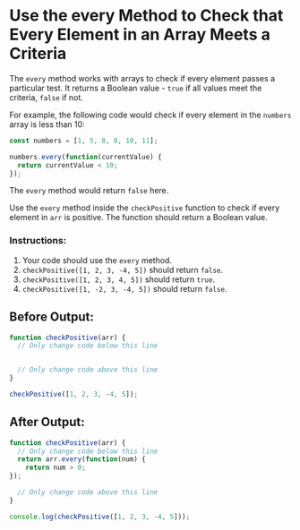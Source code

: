 # Use the every Method to Check that Every Element in an Array Meets a Criteria

The `every` method works with arrays to check if every element passes a particular test. It returns a Boolean value - `true` if all values meet the criteria, `false` if not.

For example, the following code would check if every element in the `numbers` array is less than 10:

```javascript
const numbers = [1, 5, 8, 0, 10, 11];

numbers.every(function(currentValue) {
  return currentValue < 10;
});
```

The `every` method would return `false` here.

Use the `every` method inside the `checkPositive` function to check if every element in `arr` is positive. The function should return a Boolean value.

### Instructions:
1. Your code should use the `every` method.
2. `checkPositive([1, 2, 3, -4, 5])` should return `false`.
3. `checkPositive([1, 2, 3, 4, 5])` should return `true`.
4. `checkPositive([1, -2, 3, -4, 5])` should return `false`.

## Before Output:
```javascript
function checkPositive(arr) {
  // Only change code below this line


  // Only change code above this line
}

checkPositive([1, 2, 3, -4, 5]);
```

## After Output:
```javascript
function checkPositive(arr) {
  // Only change code below this line
  return arr.every(function(num) {
    return num > 0;
});

  // Only change code above this line
}

console.log(checkPositive([1, 2, 3, -4, 5]));
```